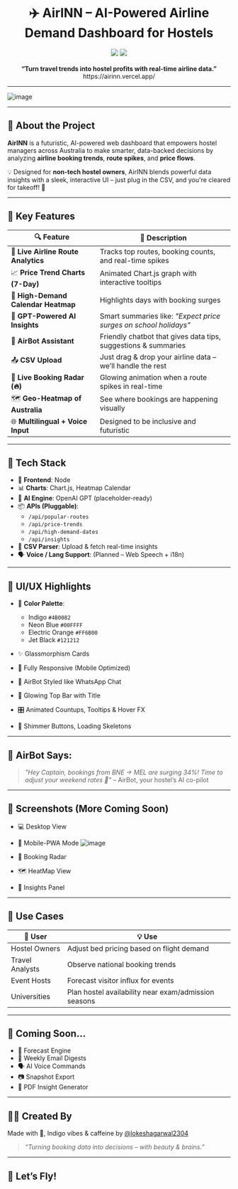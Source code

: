 <h1 align="center">✈️ AirINN – AI-Powered Airline Demand Dashboard for Hostels</h1>
<p align="center">
  <img src="https://img.shields.io/badge/UI%20Design-Indigo%20&%20Neon-blue?style=for-the-badge">
  <img src="https://img.shields.io/badge/Smart-Booking_Insights-orange?style=for-the-badge">
  <br><br>
  <b>“Turn travel trends into hostel profits with real-time airline data.”</b>
                 <br>   https://airinn.vercel.app/
</p>

---

![image](https://github.com/user-attachments/assets/1d66c6bd-bb0c-43a2-bb87-ffadc00a606a)

---

## 🚀 About the Project

**AirINN** is a futuristic, AI-powered web dashboard that empowers hostel managers across Australia to make smarter, data-backed decisions by analyzing **airline booking trends**, **route spikes**, and **price flows**.

💡 Designed for **non-tech hostel owners**, AirINN blends powerful data insights with a sleek, interactive UI – just plug in the CSV, and you're cleared for takeoff! 🛫

---

## 🎯 Key Features

| 🔍 Feature | 💬 Description |
|-----------|----------------|
| 🧭 **Live Airline Route Analytics** | Tracks top routes, booking counts, and real-time spikes |
| 📈 **Price Trend Charts (7-Day)** | Animated Chart.js graph with interactive tooltips |
| 📅 **High-Demand Calendar Heatmap** | Highlights days with booking surges |
| 🧠 **GPT-Powered AI Insights** | Smart summaries like: _"Expect price surges on school holidays"_ |
| 🤖 **AirBot Assistant** | Friendly chatbot that gives data tips, suggestions & summaries |
| 📤 **CSV Upload** | Just drag & drop your airline data – we’ll handle the rest |
| 📡 **Live Booking Radar (🔥)** | Glowing animation when a route spikes in real-time |
| 🗺️ **Geo-Heatmap of Australia** | See where bookings are happening visually |
| 🌐 **Multilingual + Voice Input** | Designed to be inclusive and futuristic |

---

## 🌈 Tech Stack

- 🎨 **Frontend**: Node
- 📊 **Charts**: Chart.js, Heatmap Calendar
- 🧠 **AI Engine**: OpenAI GPT (placeholder-ready)
- 📦 **APIs (Pluggable)**:
  - `/api/popular-routes`
  - `/api/price-trends`
  - `/api/high-demand-dates`
  - `/api/insights`
- 🔄 **CSV Parser**: Upload & fetch real-time insights
- 🗣️ **Voice / Lang Support**: (Planned – Web Speech + i18n)

---

## 🎨 UI/UX Highlights

- 🌌 **Color Palette**:  
  - Indigo `#4B0082`  
  - Neon Blue `#00FFFF`  
  - Electric Orange `#FF6B00`  
  - Jet Black `#121212`

- ✨ Glassmorphism Cards  
- 📱 Fully Responsive (Mobile Optimized)  
- 💬 AirBot Styled like WhatsApp Chat  
- 🛫 Glowing Top Bar with Title  
- 🎛️ Animated Countups, Tooltips & Hover FX  
- 🔄 Shimmer Buttons, Loading Skeletons

---

## 🔐 AirBot Says:

> *"Hey Captain, bookings from BNE → MEL are surging 34%! Time to adjust your weekend rates 💼"*
> – AirBot, your hostel’s AI co-pilot

---

## 📸 Screenshots (More Coming Soon)

* 💻 Desktop View
* 📱 Mobile-PWA Mode 
![image](https://github.com/user-attachments/assets/e0fe42ab-7dcd-4812-92f5-5dc4be2b793e)

* 🧭 Booking Radar
* 🗺️ HeatMap View
* 🧠 Insights Panel

---

## 💼 Use Cases

| 👥 User         | 💡 Use                                               |
| --------------- | ---------------------------------------------------- |
| Hostel Owners   | Adjust bed pricing based on flight demand            |
| Travel Analysts | Observe national booking trends                      |
| Event Hosts     | Forecast visitor influx for events                   |
| Universities    | Plan hostel availability near exam/admission seasons |

---

## 🧠 Coming Soon...

* 📅 Forecast Engine
* 📧 Weekly Email Digests
* 🗣️ AI Voice Commands
* 📷 Snapshot Export
* 🧾 PDF Insight Generator
  

---

## 🧑‍💻 Created By

Made with 💙, Indigo vibes & caffeine by [@lokeshagarwal2304](https://github.com/lokeshagarwal2304)

> *“Turning booking data into decisions – with beauty & brains.”*

---

## 🔗 Let’s Fly!


